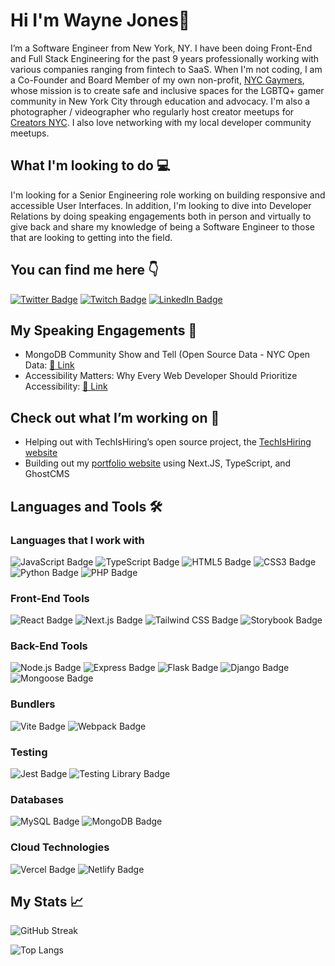 # Hi I'm Wayne Jones👋

I’m a Software Engineer from New York, NY. I have been doing Front-End and Full Stack Engineering for the past 9 years professionally working with various companies ranging from fintech to SaaS. When I'm not coding, I am a Co-Founder and Board Member of my own non-profit, [NYC Gaymers](https://www.gaymers.nyc/), whose mission is to create safe and inclusive spaces for the LGBTQ+ gamer community in New York City through education and advocacy. I'm also a photographer / videographer who regularly host creator meetups for [Creators NYC](https://www.instagram.com/creatorsnyc). I also love networking with my local developer community meetups.

## What I'm looking to do 💻

I'm looking for a Senior Engineering role working on building responsive and accessible User Interfaces. In addition, I'm looking to dive into Developer Relations by doing speaking engagements both in person and virtually to give back and share my knowledge of being a Software Engineer to those that are looking to getting into the field.

## You can find me here 👇

[![Twitter Badge](https://img.shields.io/badge/Twitter-1D9BF0?logo=twitter&logoColor=fff&style=for-the-badge)](https://www.twitter.com/Wayneoflife)
[![Twitch Badge](https://img.shields.io/badge/Twitch-9146FF?logo=twitch&logoColor=fff&style=for-the-badge)](https://www.twitch.tv/NamiKuro)
[![LinkedIn Badge](https://img.shields.io/badge/LinkedIn-0A66C2?logo=linkedin&logoColor=fff&style=for-the-badge)](https://www.linkedin.com/in/Wayne-Jones)

## My Speaking Engagements 🎤

- MongoDB Community Show and Tell (Open Source Data - NYC Open Data: [🎥 Link](https://www.youtube.com/watch?v=PTxJ46WoHgQ)
- Accessibility Matters: Why Every Web Developer Should Prioritize Accessibility: [🎥 Link](https://youtu.be/9cNoHo5kFFU?t=2128)

## Check out what I’m working on 🌱

- Helping out with TechIsHiring’s open source project, the [TechIsHiring website](https://www.github.com/techishiring/techishiring-website)
- Building out my [portfolio website](https://github.com/Wayne-Jones/ghost-portfolio-website) using Next.JS, TypeScript, and GhostCMS

## Languages and Tools 🛠️

### Languages that I work with
![JavaScript Badge](https://img.shields.io/badge/JavaScript-F7DF1E?logo=javascript&logoColor=000&style=for-the-badge)
![TypeScript Badge](https://img.shields.io/badge/TypeScript-3178C6?logo=typescript&logoColor=fff&style=for-the-badge)
![HTML5 Badge](https://img.shields.io/badge/HTML5-E34F26?logo=html5&logoColor=fff&style=for-the-badge)
![CSS3 Badge](https://img.shields.io/badge/CSS3-1572B6?logo=css3&logoColor=fff&style=for-the-badge)
![Python Badge](https://img.shields.io/badge/Python-3776AB?logo=python&logoColor=fff&style=for-the-badge)
![PHP Badge](https://img.shields.io/badge/PHP-777BB4?logo=php&logoColor=fff&style=for-the-badge)

### Front-End Tools
![React Badge](https://img.shields.io/badge/React-61DAFB?logo=react&logoColor=000&style=for-the-badge)
![Next.js Badge](https://img.shields.io/badge/Next.js-000?logo=nextdotjs&logoColor=fff&style=for-the-badge)
![Tailwind CSS Badge](https://img.shields.io/badge/Tailwind%20CSS-06B6D4?logo=tailwindcss&logoColor=fff&style=for-the-badge)
![Storybook Badge](https://img.shields.io/badge/Storybook-FF4785?logo=storybook&logoColor=fff&style=for-the-badge)

### Back-End Tools
![Node.js Badge](https://img.shields.io/badge/Node.js-393?logo=nodedotjs&logoColor=fff&style=for-the-badge)
![Express Badge](https://img.shields.io/badge/Express-000?logo=express&logoColor=fff&style=for-the-badge)
![Flask Badge](https://img.shields.io/badge/Flask-000?logo=flask&logoColor=fff&style=for-the-badge)
![Django Badge](https://img.shields.io/badge/Django-092E20?logo=django&logoColor=fff&style=for-the-badge)
![Mongoose Badge](https://img.shields.io/badge/Mongoose-800?logo=mongoose&logoColor=fff&style=for-the-badge)

### Bundlers
![Vite Badge](https://img.shields.io/badge/Vite-646CFF?logo=vite&logoColor=fff&style=for-the-badge)
![Webpack Badge](https://img.shields.io/badge/Webpack-8DD6F9?logo=webpack&logoColor=000&style=for-the-badge)

### Testing
![Jest Badge](https://img.shields.io/badge/Jest-C21325?logo=jest&logoColor=fff&style=for-the-badge)
![Testing Library Badge](https://img.shields.io/badge/Testing%20Library-E33332?logo=testinglibrary&logoColor=fff&style=for-the-badge)

### Databases
![MySQL Badge](https://img.shields.io/badge/MySQL-4479A1?logo=mysql&logoColor=fff&style=for-the-badge)
![MongoDB Badge](https://img.shields.io/badge/MongoDB-47A248?logo=mongodb&logoColor=fff&style=for-the-badge)

### Cloud Technologies
![Vercel Badge](https://img.shields.io/badge/Vercel-000?logo=vercel&logoColor=fff&style=for-the-badge)
![Netlify Badge](https://img.shields.io/badge/Netlify-00C7B7?logo=netlify&logoColor=fff&style=for-the-badge)

## My Stats 📈
![GitHub Streak](http://github-readme-streak-stats.herokuapp.com?user=wayne-jones&theme=dark&background=000000)

![Top Langs](https://github-readme-stats.vercel.app/api/top-langs/?username=wayne-jones&layout=compact&theme=vision-friendly-dark)

<!--
**Wayne-Jones/Wayne-Jones** is a ✨ _special_ ✨ repository because its `README.md` (this file) appears on your GitHub profile.

Here are some ideas to get you started:

- 🔭 I’m currently working on ...
- 🌱 I’m currently learning ...
- 👯 I’m looking to collaborate on ...
- 🤔 I’m looking for help with ...
- 💬 Ask me about ...
- 📫 How to reach me: ...
- 😄 Pronouns: ...
- ⚡ Fun fact: ...
-->
